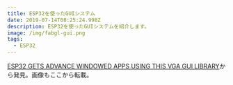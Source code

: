 ```yaml
---
title: ESP32を使ったGUIシステム
date: 2019-07-14T08:25:24.998Z
description: ESP32を使ったGUIシステムを紹介します。
image: /img/fabgl-gui.png
tags:
  - ESP32
---
```

[ESP32 GETS ADVANCE WINDOWED APPS USING THIS VGA GUI LIBRARY](https://hackaday.com/2019/07/08/esp32-gets-advance-windowed-apps-using-this-vga-gui-library/)から発見。画像もここから転載。
